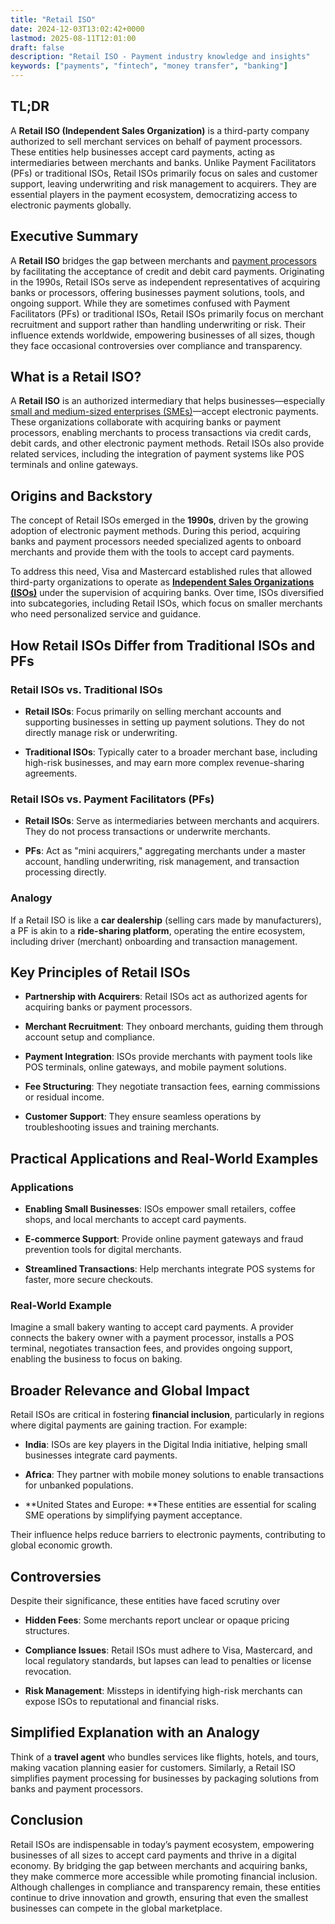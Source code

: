 ```yaml
---
title: "Retail ISO"
date: 2024-12-03T13:02:42+0000
lastmod: 2025-08-11T12:01:00
draft: false
description: "Retail ISO - Payment industry knowledge and insights"
keywords: ["payments", "fintech", "money transfer", "banking"]
---
```


## TL;DR

A **Retail ISO (Independent Sales Organization)** is a third-party company authorized to sell merchant services on behalf of payment processors. These entities help businesses accept card payments, acting as intermediaries between merchants and banks. Unlike Payment Facilitators (PFs) or traditional ISOs, Retail ISOs primarily focus on sales and customer support, leaving underwriting and risk management to acquirers. They are essential players in the payment ecosystem, democratizing access to electronic payments globally.

## Executive Summary

A **Retail ISO** bridges the gap between merchants and [payment processors](https://faisalkhanllc.xyz/resources/payments-wiki/p/payment-processor/) by facilitating the acceptance of credit and debit card payments. Originating in the 1990s, Retail ISOs serve as independent representatives of acquiring banks or processors, offering businesses payment solutions, tools, and ongoing support. While they are sometimes confused with Payment Facilitators (PFs) or traditional ISOs, Retail ISOs primarily focus on merchant recruitment and support rather than handling underwriting or risk. Their influence extends worldwide, empowering businesses of all sizes, though they face occasional controversies over compliance and transparency.

## What is a Retail ISO?

A **Retail ISO** is an authorized intermediary that helps businesses—especially [small and medium-sized enterprises (SMEs)](https://faisalkhanllc.xyz/resources/payments-wiki/s/small-and-medium-sized-enterprises-smes/)—accept electronic payments. These organizations collaborate with acquiring banks or payment processors, enabling merchants to process transactions via credit cards, debit cards, and other electronic payment methods. Retail ISOs also provide related services, including the integration of payment systems like POS terminals and online gateways.

## Origins and Backstory

The concept of Retail ISOs emerged in the **1990s**, driven by the growing adoption of electronic payment methods. During this period, acquiring banks and payment processors needed specialized agents to onboard merchants and provide them with the tools to accept card payments.

To address this need, Visa and Mastercard established rules that allowed third-party organizations to operate as **[Independent Sales Organizations (ISOs)](https://faisalkhanllc.xyz/resources/payments-wiki/i/independent-sales-organization-iso/)** under the supervision of acquiring banks. Over time, ISOs diversified into subcategories, including Retail ISOs, which focus on smaller merchants who need personalized service and guidance.

## How Retail ISOs Differ from Traditional ISOs and PFs

### Retail ISOs vs. Traditional ISOs

- **Retail ISOs**: Focus primarily on selling merchant accounts and supporting businesses in setting up payment solutions. They do not directly manage risk or underwriting.

- **Traditional ISOs**: Typically cater to a broader merchant base, including high-risk businesses, and may earn more complex revenue-sharing agreements.

### Retail ISOs vs. Payment Facilitators (PFs)

- **Retail ISOs**: Serve as intermediaries between merchants and acquirers. They do not process transactions or underwrite merchants.

- **PFs**: Act as "mini acquirers," aggregating merchants under a master account, handling underwriting, risk management, and transaction processing directly.

### Analogy

If a Retail ISO is like a **car dealership** (selling cars made by manufacturers), a PF is akin to a **ride-sharing platform**, operating the entire ecosystem, including driver (merchant) onboarding and transaction management.

## Key Principles of Retail ISOs

- **Partnership with Acquirers**: Retail ISOs act as authorized agents for acquiring banks or payment processors.

- **Merchant Recruitment**: They onboard merchants, guiding them through account setup and compliance.

- **Payment Integration**: ISOs provide merchants with payment tools like POS terminals, online gateways, and mobile payment solutions.

- **Fee Structuring**: They negotiate transaction fees, earning commissions or residual income.

- **Customer Support**: They ensure seamless operations by troubleshooting issues and training merchants.

## Practical Applications and Real-World Examples

### Applications

- **Enabling Small Businesses**: ISOs empower small retailers, coffee shops, and local merchants to accept card payments.

- **E-commerce Support**: Provide online payment gateways and fraud prevention tools for digital merchants.

- **Streamlined Transactions**: Help merchants integrate POS systems for faster, more secure checkouts.

### Real-World Example

Imagine a small bakery wanting to accept card payments. A provider connects the bakery owner with a payment processor, installs a POS terminal, negotiates transaction fees, and provides ongoing support, enabling the business to focus on baking.

## Broader Relevance and Global Impact

Retail ISOs are critical in fostering **financial inclusion**, particularly in regions where digital payments are gaining traction. For example:

- **India**: ISOs are key players in the Digital India initiative, helping small businesses integrate card payments.

- **Africa**: They partner with mobile money solutions to enable transactions for unbanked populations.

- **United States and Europe: **These entities are essential for scaling SME operations by simplifying payment acceptance.

Their influence helps reduce barriers to electronic payments, contributing to global economic growth.

## Controversies

Despite their significance, these entities have faced scrutiny over

- **Hidden Fees**: Some merchants report unclear or opaque pricing structures.

- **Compliance Issues**: Retail ISOs must adhere to Visa, Mastercard, and local regulatory standards, but lapses can lead to penalties or license revocation.

- **Risk Management**: Missteps in identifying high-risk merchants can expose ISOs to reputational and financial risks.

## Simplified Explanation with an Analogy

Think of a **travel agent** who bundles services like flights, hotels, and tours, making vacation planning easier for customers. Similarly, a Retail ISO simplifies payment processing for businesses by packaging solutions from banks and payment processors.

## Conclusion

Retail ISOs are indispensable in today’s payment ecosystem, empowering businesses of all sizes to accept card payments and thrive in a digital economy. By bridging the gap between merchants and acquiring banks, they make commerce more accessible while promoting financial inclusion. Although challenges in compliance and transparency remain, these entities continue to drive innovation and growth, ensuring that even the smallest businesses can compete in the global marketplace.
